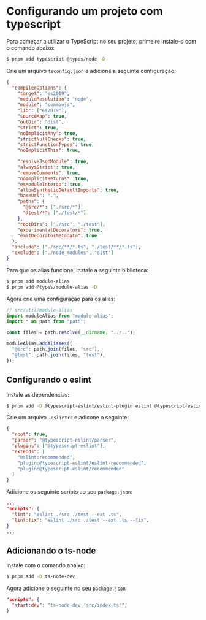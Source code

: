 # Configurando um projeto com typescript

Para começar a utilizar o TypeScript no seu projeto, primeire instale-o com o comando abaixo:

```sh
$ pnpm add typescript @types/node -D
```

Crie um arquivo `tsconfig.json` e adicione a seguinte configuração:

```json
{
  "compilerOptions": {
    "target": "es2019",
    "moduleResolution": "node",
    "module": "commonjs",
    "lib": ["es2019"],
    "sourceMap": true,
    "outDir": "dist",
    "strict": true,
    "noImplicitAny": true,
    "strictNullChecks": true,
    "strictFunctionTypes": true,
    "noImplicitThis": true,

    "resolveJsonModule": true,
    "alwaysStrict": true,
    "removeComments": true,
    "noImplicitReturns": true,
    "esModuleInterop": true,
    "allowSyntheticDefaultImports": true,
    "baseUrl": ".",
    "paths": {
      "@src/*": ["./src/*"],
      "@test/*": ["./test/*"]
    },
    "rootDirs": ["./src", "./test"],
    "experimentalDecorators": true,
    "emitDecoratorMetadata": true
  },
  "include": ["./src/**/*.ts", "./test/**/*.ts"],
  "exclude": ["./node_modules", "dist"]
}
```

Para que os alias funcione, instale a seguinte biblioteca:

```sh
$ pnpm add module-alias
$ pnpm add @types/module-alias -D
```

Agora crie uma configuração para os alias:

```ts
// src/util/module-alias
import moduleAlias from "module-alias";
import * as path from "path";

const files = path.resolve(__dirname, "../..");

moduleAlias.addAliases({
  "@src": path.join(files, "src"),
  "@test": path.join(files, "test"),
});
```

## Configurando o eslint

Instale as dependencias:

```sh
$ pnpm add -D @typescript-eslint/eslint-plugin eslint @typescript-eslint/parser
```

Crie um arquivo `.eslintrc` e adicone o seguinte:

```json
{
  "root": true,
  "parser": "@typescript-eslint/parser",
  "plugins": ["@typescript-eslint"],
  "extends": [
    "eslint:recommended",
    "plugin:@typescript-eslint/eslint-recommended",
    "plugin:@typescript-eslint/recommended"
  ]
}
```

Adicione os seguinte scripts ao seu `package.json`:

```json
...
"scripts": {
  "lint": "eslint ./src ./test --ext .ts",
  "lint:fix": "eslint ./src ./test --ext .ts --fix",
}
...
```

## Adicionando o ts-node

Instale com o comando abaixo:

```sh
$ pnpm add -D ts-node-dev
```

Agora adicione o seguinte no seu `package.json`

```json
"scripts": {
  "start:dev": "ts-node-dev 'src/index.ts'",
}
```
